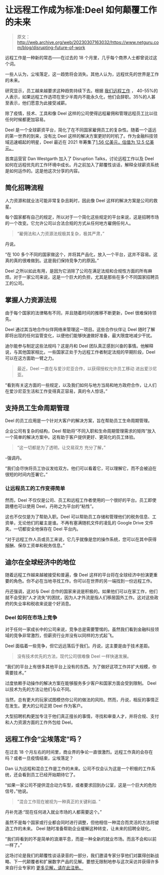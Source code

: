 # 让远程工作成为标准:Deel 如何颠覆工作的未来

> 原文：<http://web.archive.org/web/20230307163032/https://www.netguru.com/blog/disrupting-future-of-work>

 远程工作是一种新的常态——在过去的 18 个月里，几乎每个商界人士都曾说过这个词。

一些人认为，尘埃落定，这一趋势将会消失。其他人认为，远程优先的世界是工作的未来。

研究显示，员工越来越要求这种趋势持续下去。根据 [我们远程工作](http://web.archive.org/web/20220925004717/https://weworkremotely.com/the-state-of-remote-work-june-2021-q2-quarterly-report) ， 40-55%的人表示，如果远程工作选项在至少半周内不能永久化，他们会辞职。35%的人甚至表示，他们愿意为此接受减薪。

除了疫情，技术、工具和像 Deel 这样的公司使得远程雇佣和管理远程员工比以往任何时候都更加容易。

Deel 是一个全球薪资平台，简化了在不同国家雇佣员工的复杂性。随着一个遥远的第一世界的到来，没有比 Deel 这样的解决方案更好的时机了。作为金融科技领域迅速崛起的明星，Deel 最近在 2021 年筹集了[1.56 亿美元，估值为 12.5 亿美元。](http://web.archive.org/web/20220925004717/https://techcrunch.com/2021/04/21/remote-hiring-startup-deel-raises-156m-at-a-1-25b-valuation-after-20x-growth-in-2020/)

首席运营官 Dan Westgarth 加入了 Disruption Talks，讨论远程工作以及 Deel 如何在远程优先的工作环境中成长。丹之前加入了颠覆性谈话，解释全球薪资系统是如何运作的。这是他这次分享的内容。

## 简化招聘流程

人力资源和就业法可能非常复杂且耗时，因此像 Deel 这样的解决方案是公司的救星。

每个国家都有自己的规定，所以对于一个简化这些规定的平台来说，这是招聘市场的一个改变。它允许公司以合法合规的方式从任何地方雇佣任何人。

> “雇佣法和人力资源法规极其复杂，极其严肃，”

丹说。

“在 100 多个不同的国家做这个，并将其产品化，放入一个平台，这并不容易。这真的真的很难做到。这是我们保持竞争力的原因。”

Deel 之所以如此有用，是因为它消除了公司在满足法规和合规性方面的所有麻烦。对于一家公司来说，这是一个巨大的负担，尤其是那些在多个不同国家招聘员工的公司。

## 掌握人力资源法规

由于每个国家的法律略有不同，并且随着时间的推移不断更新，Deel 很难保持领先。

Deel 通过其当地合作伙伴网络来管理这一项目。这些合作伙伴让 Deel 随时了解即将出现的任何监管变化，以便他们能够快速做好准备，最大限度地减少干扰。

迪尔能参与制定这些法规吗？这是丹和 Deel 团队真正感到兴奋的事情。他解释说，与其他国家相比，一些国家正处于为远程工作者制定法规的早期阶段，Deel 可以在这方面助一臂之力。

> 最近，Deel 一直在与爱沙尼亚合作，以获得授权允许员工移动 进出爱沙尼亚。

“看到有关这方面的一些规定，以及我们如何与地方当局和地方政府合作，让人们在爱沙尼亚生活和工作变得真正容易，真的令人惊讶。”

## 支持员工生命周期管理

Deel 的员工应用是一个针对大客户的解决方案，旨在帮助员工生命周期管理。

企业公司有复杂的结构，Deel 帮助将“不同入职和生命周期管理需求的矩阵”放入一个简单的解决方案中。这有助于客户提供更好、更简化的员工体验。

> “这一切都是为了透明，让交易双方 充分了解，”

-强调丹。

“我们会尽快将员工协议发给双方。他们可以看着它，可以理解它，而不会被迫在很短的时间内签署它。”

### 让远程员工的工作变得简单

然而，Deel 不仅仅是公司、员工和远程工作者使用的一个很好的平台。员工即使跳槽也可以使用 Deel，丹称之为平台的“粘性”。

这也不仅仅是为了帮助入职。Deel 可以帮助员工存储和管理他们的税务信息、工资单，无论他们的雇主是谁。不再有塞满随机文件的凌乱的 Google Drive 文件夹。一切都安全地保存在 Deel 平台内。

“对于远程工作人员或员工来说，它几乎就像是您的操作系统，您可以在其中获得报酬、保存工资单和税务信息。”

## 迪尔在全球经济中的地位

随着远程工作越来越被接受和普遍，像 Deel 这样的平台将在全球经济中扮演更重要的角色。你不必在当地寻找工作。你可以在世界的另一端找到一份远程工作。

丹还强调，这对与 Deel 合作的国家来说是积极的。如果他们可以在家工作，他们就不会受到“人才流失”的困扰，因为人才外流是指人们移居国外工作。这对这些政府的失业率和税收来说是个好消息。

### Deel 如何在市场上竞争

对于任何一家成长中的公司来说，竞争总是需要警惕的。虽然我们看到金融科技领域的竞争非常激烈，但薪资行业并没有以同样的方式起飞。

Deel 面临着一些竞争，但它远远落后于我们。丹说，这主要是由于技术差距。

> 没有技术优先的方法，现代公司很难像 Deel 一样快速发展。

“我们的平台上有很多其他平台上没有的东西。为了做好这项工作并扩大规模，你需要技术。”

过度依赖手动操作的解决方案在能够服务多少客户和国家方面会受到限制。 Deel 以技术为先的方法让他们与众不同。

当然，总有更大的玩家试图模仿你公司的做法的风险。然而，丹说，相反的事情正在发生。更大的公司正把 Deel 作为客户。

大型招聘机构更加专注于他们真正擅长的事情，寻找和审查人才，并将合规、支付和人力资源方面的工作外包给 Deel。

## 远程工作会“尘埃落定”吗？

在过去 18 个月左右的时间里，商业界的争论一直很激烈。远程工作真的会存在吗？或者一旦疫情结束，尘埃落定？

Dan 认为远程和混合工作是工作的未来。公司不仅会认为这是一个积极的工作系统，还会看到员工已经开始期待它了。

“如果一家公司不提供混合动力车型，或者要求回到办公室，这是一个巨大的危险信号，”他说。

> "混合工作现在被视为一种真正的关键利益. "

丹补充道:“现在任何进入就业市场的人都需要这个。”

虽然不是每个国家或行业都会同时进行调整，但他相信一种混合而灵活的方法将塑造工作的未来。 Deel 随时准备帮助企业缓解这种转变，让未来的招聘全球化。

“我们将看到的不是简单的浪潮平息，而是一种全新的就业市场。而且不会和以前一样了。”

这场讨论是我们的颠覆性谈话录音的一部分，我们邀请专家分享他们对赢得创新战略、下一代颠覆者和扩展数字产品的见解。要想无限制地参与这次采访并获得许多来自行业专家的 [更多见解，请在此注册。](http://web.archive.org/web/20220925004717/https://www.netguru.com/disruption/talks)